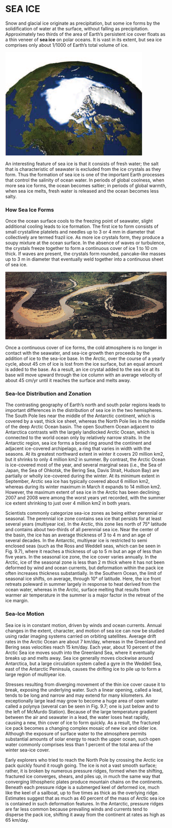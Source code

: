 # SEA ICE

Snow and glacial ice originate as precipitation, but some ice forms by the solidification of water at the surface, without falling as precipitation. Approximately two thirds of the area of Earth’s persistent ice cover floats as a thin veneer of **sea ice** on polar oceans. It is vast in its extent, but sea ice comprises only about 1/1000 of Earth’s total volume of ice. 

![Arctic sea ice typically reaches its minimum in September, at the end of the summer melt season, and then recovers over the winter. This satellite image shows the extent of sea ice at its minimum point for the year 2005,](../../.gitbook/assets/image%20%2857%29.png)

An interesting feature of sea ice is that it consists of fresh water; the salt that is characteristic of seawater is excluded from the ice crystals as they form. Thus the formation of sea ice is one of the important Earth processes that control the salinity of ocean water. In periods of global coolness, when more sea ice forms, the ocean becomes saltier; in periods of global warmth, when sea ice melts, fresh water is released and the ocean becomes less salty.

### How Sea Ice Forms 

Once the ocean surface cools to the freezing point of seawater, slight additional cooling leads to ice formation. The first ice to form consists of small crystalline platelets and needles up to 3 or 4 mm in diameter that collectively are termed frazil ice. As more ice crystals form, they produce a soupy mixture at the ocean surface. In the absence of waves or turbulence, the crystals freeze together to form a continuous cover of ice 1 to 10 cm thick. If waves are present, the crystals form rounded, pancake-like masses up to 3 m in diameter that eventually weld together into a continuous sheet of sea ice. 

![](../../.gitbook/assets/image%20%2847%29.png)



Once a continuous cover of ice forms, the cold atmosphere is no longer in contact with the seawater, and sea-ice growth then proceeds by the addition of ice to the sea-ice base. In the Arctic, over the course of a yearly cycle, about 45 cm of ice is lost from the ice surface, but an equal amount is added to the base. As a result, an ice crystal added to the sea ice at its base will move upward through the ice column with an average velocity of about 45 cm/yr until it reaches the surface and melts away.

### Sea-Ice Distribution and Zonation

The contrasting geography of Earth’s north and south polar regions leads to important differences in the distribution of sea ice in the two hemispheres. The South Pole lies near the middle of the Antarctic continent, which is covered by a vast, thick ice sheet, whereas the North Pole lies in the middle of the deep Arctic Ocean basin. The open Southern Ocean adjacent to Antarctica contrasts with the largely landlocked Arctic Ocean, which is connected to the world ocean only by relatively narrow straits. In the Antarctic region, sea ice forms a broad ring around the continent and adjacent ice-covered archipelago, a ring that varies in width with the seasons. At its greatest northward extent in winter it covers 20 million km2, but it shrinks to only 4 million km2 in summer. By contrast, the Arctic Ocean is ice-covered most of the year, and several marginal seas \(i.e., the Sea of Japan, the Sea of Ohkotsk, the Bering Sea, Davis Strait, Hudson Bay\) are partially or wholly ice-covered during the winter. At its minimum extent in September, Arctic sea ice has typically covered about 6 million km2, whereas during its winter maximum in March it expands to 14 million km2. However, the maximum extent of sea ice in the Arctic has been declining; 2007 and 2008 were among the worst years yet recorded, with the summer ice extent shrinking to just over 4 million km2 in both years.

Scientists commonly categorize sea-ice zones as being either perennial or seasonal. The perennial ice zone contains sea ice that persists for at least several years \(multiyear ice\). In the Arctic, this zone lies north of 75° latitude and contains about two-thirds of all perennial sea ice. Near the center of the basin, the ice has an average thickness of 3 to 4 m and an age of several decades. In the Antarctic, multiyear ice is restricted to semi enclosed seas \(such as the Ross and Weddell seas, which can be seen in Fig. 9.7\), where it reaches a thickness of up to 5 m but an age of less than five years. In the seasonal ice zone, the ice cover varies annually. In the Arctic, ice of the seasonal zone is less than 2 m thick where it has not been deformed by wind and ocean currents, but deformation within the pack ice often increases thickness substantially. In the Southern Ocean, the limit of seasonal ice shifts, on average, through 10° of latitude. Here, the ice front retreats poleward in summer largely in response to heat derived from the ocean water, whereas in the Arctic, surface melting that results from warmer air temperature in the summer is a major factor in the retreat of the ice margin.

### Sea-Ice Motion

Sea ice is in constant motion, driven by winds and ocean currents. Annual changes in the extent, character, and motion of sea ice can now be studied using radar imaging systems carried on orbiting satellites. Average drift rates in the Arctic Ocean are about 7 km/day, whereas in the Greenland and Bering seas velocities reach 15 km/day. Each year, about 10 percent of the Arctic Sea ice moves south into the Greenland Sea, where it eventually breaks up and melts away. Sea ice generally moves clockwise around Antarctica, but a large circulation system called a gyre in the Weddell Sea, east of the Antarctic Peninsula, causes the drifting ice to pile up to form a large region of multiyear ice. 

Stresses resulting from diverging movement of the thin ice cover cause it to break, exposing the underlying water. Such a linear opening, called a lead, tends to be long and narrow and may extend for many kilometers. An exceptionally large lead may grow to become a huge area of open water called a polynya \(several can be seen in Fig. 9.7; one is just below and to the left of McMurdo Station\). Because of the large temperature gradient between the air and seawater in a lead, the water loses heat rapidly, causing a new, thin cover of ice to form quickly. As a result, the fractured ice pack becomes a changing complex mosaic of new ice and older ice. Although the exposure of surface water to the atmosphere permits substantial amounts of solar energy to reach the upper ocean, such open water commonly comprises less than 1 percent of the total area of the winter sea-ice cover. 

Early explorers who tried to reach the North Pole by crossing the Arctic ice pack quickly found it rough going. The ice is not a vast smooth surface; rather, it is broken by numerous pressure ridges, formed when the shifting, fractured ice converges, shears, and piles up, in much the same way that converging lithospheric plates produce mountain chains on the continents. Beneath each pressure ridge is a submerged keel of deformed ice, much like the keel of a sailboat, up to five times as thick as the overlying ridge. Estimates suggest that as much as 40 percent of the mass of Arctic sea ice is contained in such deformation features. In the Antarctic, pressure ridges are far less common because prevailing winds and currents tend to disperse the pack ice, shifting it away from the continent at rates as high as 65 km/day.

